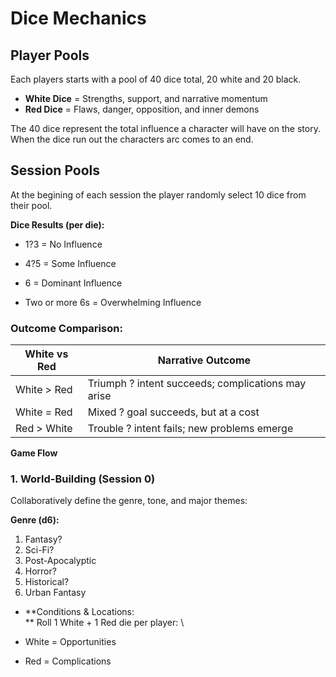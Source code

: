 # Dice Mechanics

## Player Pools

Each players starts with a pool of 40 dice total, 20 white and 20 black.

- **White Dice** = Strengths, support, and narrative momentum  
- **Red Dice** = Flaws, danger, opposition, and inner demons  

The 40 dice represent the total influence a character will have on the story. When the dice run out the characters arc comes to an end. 

## Session Pools

At the begining of each session the player randomly select 10 dice from their pool. 

**Dice Results (per die):**

- 1?3 = No Influence

- 4?5 = Some Influence

- 6 = Dominant Influence

- Two or more 6s = Overwhelming Influence

### **Outcome Comparison:**

| White vs Red | Narrative Outcome |
|---|---|
| White > Red | Triumph ? intent succeeds; complications may arise |
| White = Red | Mixed ? goal succeeds, but at a cost |
| Red > White | Trouble ? intent fails; new problems emerge |

**Game Flow**

### **1. World-Building (Session 0)**

Collaboratively define the genre, tone, and major themes:

**Genre (d6):**

1. Fantasy?
2. Sci-Fi?
3. Post-Apocalyptic
4. Horror?
5. Historical?
6. Urban Fantasy

- **Conditions & Locations: \
** Roll 1 White + 1 Red die per player: \


- White = Opportunities

- Red = Complications